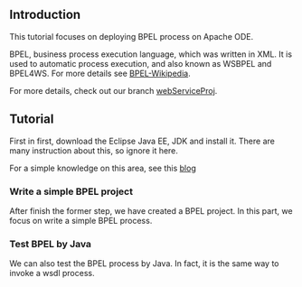 ## Introduction

This tutorial focuses on deploying BPEL process on Apache ODE.

BPEL, business process execution language, which was written in XML. It is used to automatic process execution, and also known as WSBPEL and BPEL4WS. For more details see [BPEL-Wikipedia](https://en.wikipedia.org/wiki/Business_Process_Execution_Language).

For more details, check out our branch [webServiceProj](https://github.com/taoyouxian/TravelAgencySys/tree/webServiceProj).

## Tutorial

First in first, download the Eclipse Java EE, JDK and install it. There are many instruction about this, so ignore it here.

For a simple knowledge on this area, see this [blog](http://blog.csdn.net/qq_22642239/article/details/68062437)

### Write a simple BPEL project
After finish the former step, we have created a BPEL project. In this part, we focus on write a simple BPEL process.

### Test BPEL by Java
We can also test the BPEL process by Java. In fact, it is the same way to invoke a wsdl process.